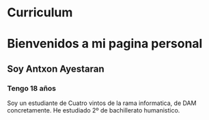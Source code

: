# Curriculum
#  Bienvenidos a mi pagina personal  #
  ## Soy Antxon Ayestaran ##
  ### Tengo 18 años ###
Soy un estudiante de Cuatro vintos de la rama informatica, de DAM concretamente.
He estudiado 2º de bachillerato humanistico.
